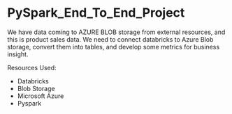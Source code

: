 # PySpark_End_To_End_Project

We have data coming to AZURE BLOB storage from external resources, and this is product sales data. We need to connect databricks to Azure Blob storage, convert them into tables, and develop some metrics for business insight.

Resources Used:
* Databricks
* Blob Storage
* Microsoft Azure
* Pyspark

  
  
